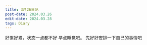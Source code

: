 ```yaml
---
title: 3月26日记
post-date: 2024.03.26
edit-date: 2024.03.28
tags: Diary
---
```



好累好累，状态一点都不好 
早点睡觉吧。
先好好安排一下自己的事情吧